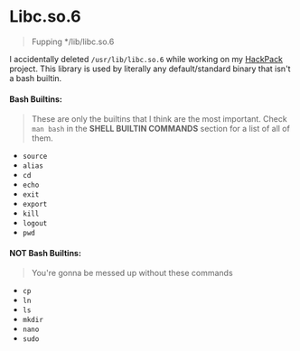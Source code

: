 # Libc.so.6
> Fupping */lib/libc.so.6

I accidentally deleted `/usr/lib/libc.so.6` while working on my [HackPack](https://github.com/owenCocjin/HackPack) project. This library is used by literally any default/standard binary that isn't a bash builtin.

#### Bash Builtins:
> These are only the builtins that I think are the most important. Check `man bash` in the <b>SHELL BUILTIN COMMANDS</b> section for a list of all of them.
- `source`
- `alias`
- `cd`
- `echo`
- `exit`
- `export`
- `kill`
- `logout`
- `pwd`

#### NOT Bash Builtins:
> You're gonna be messed up without these commands
- `cp`
- `ln`
- `ls`
- `mkdir`
- `nano`
- `sudo`
